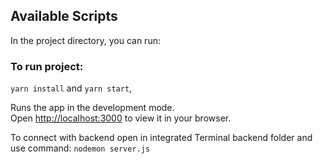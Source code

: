 ## Available Scripts

In the project directory, you can run:

### To run project:

`yarn install` and `yarn start`,

Runs the app in the development mode.\
Open [http://localhost:3000](http://localhost:3000) to view it in your browser.

To connect with backend open in integrated Terminal backend folder and use command:
`nodemon server.js`
